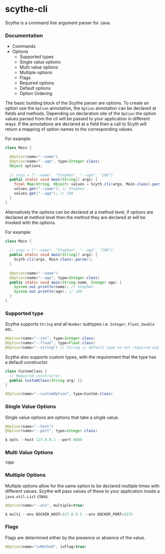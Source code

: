 # scythe-cli

Scythe is a command line argument parser for Java.

### Documentation
- Commands
- Options
    - Supported types
    - Single value options
    - Multi value options
    - Multiple options
    - Flags
    - Required options
    - Default options
    - Option Ordering

The basic building block of the Scythe parser are options. To create an option use the `Option` annotation, the `Option` annotation can be declared at fields and methods. Depending on declaration site of the `Option` the option values parsed from the cli will be passed to your application in different ways. If the annotations are declared at a field then a call to Scyth will return a mapping of option names to the corresponding values. 

For example:

```java
class Main {

  @Option(name="--name")
  @Option(name="--age", type=Integer.class)
  Object options;
  
  // args = ["--name", "Stephen", "--age", "100"]
  public static void main(String[] args) {
    final Map<String, Object> values = Scyth.cli(args, Main.class).parse();        
    values.get("--name"); // Stephen
    values.get("--age"); // 100
  }
}
```

Alternatively the options can be declared at a method level, if options are declared at 
method level then the method they are declared at will be invoked with the options.

For example:

```java
class Main {
  
  // args = ["--name", "Stephen", "--age", "100"]
  public static void main(String[] args) {
    Scyth.cli(args, Main.class).parse();
  }
  
  @Option(name="--name")
  @Option(name="--age", type=Integer.class)
  public static void main(String name, Integer age) {
    System.out.println(name); // Stephen
    System.out.println(age); // 100
  }
}
```

### Supported type
Scythe supports `String` and all `Number` subtypes i.e. `Integer`, `Float`, `Double` etc.
```java
@Option(name="--int", type=Integer.class)
@Option(name="--float", type=Float.class)
@Option(name="--string") // String is default type so not required explicitly.
```

Scythe also supports custom types, with the requirement that the type has a default constructor.

```java
class CustomClass {
  // Required constructor.
  public CustomClass(String arg) {}
}
```

```java
@Option(name="--customOption", type=Custom.class)
```


### Single Value Options
Single value options are options that take a single value.

```java
@Option(name="--host")
@Option(name="--port", type=Integer.class)

$ opts --host 127.0.0.1 --port 8080
```

### Multi Value Options
```
TODO
```

### Multiple Options
Multiple options allow for the same option to be declared multiple times with different values. Scythe will pass values of these to your application inside a `java.util.List` class.
```java
@Option(name="--env", multiple=true)

$ multi --env DOCKER_HOST=127.0.0.1 --env DOCKER_PORT=2375
```

### Flags
Flags are determined either by the presence or absence of the value.

```java
@Option(name="isMethod", isFlag=true)
```
